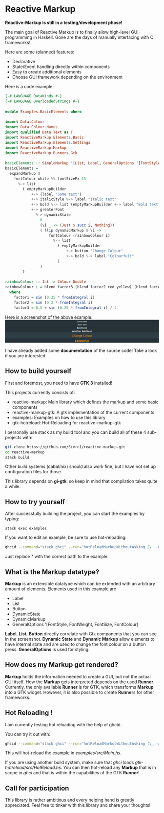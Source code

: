 # Reactive Markup

**Reactive-Markup is still in a testing/development phase!**

The main goal of Reactive Markup is to finally allow high-level GUI-programming in Haskell. Gone are the days of manually interfacing with C frameworks!

Here are some (planned) features:
- Declarative
- State/Event handling directly within components
- Easy to create additional elements
- Choose GUI framework depending on the environment

Here is a code example:
```haskell
{-# LANGUAGE DataKinds #-}
{-# LANGUAGE OverloadedStrings #-}

module Examples.BasicElements where

import Data.Colour
import Data.Colour.Names
import qualified Data.Text as T
import ReactiveMarkup.Elements.Basic
import ReactiveMarkup.Elements.Settings
import ReactiveMarkup.Markup
import ReactiveMarkup.Runners.Gtk

basicElements :: SimpleMarkup '[List, Label, GeneralOptions '[FontStyle, FontWeight, FontSize, FontColour], DynamicState, DynamicMarkup, Button] e
basicElements =
  expandMarkup $
    fontColour white %% fontSizePx 15
      %-> list
        ( emptyMarkupBuilder
            +-> (label "Some text")
            +-> italicStyle %-> label "Italic text"
            +-> bold %-> list (emptyMarkupBuilder +-> label "Bold text" +-> label "Another bold text")
            +-> greaterFont
              %-> dynamicState
                0
                (\i _ -> (Just $ succ i, Nothing))
                ( flip dynamicMarkup $ \i ->
                    fontColour (rainbowColour i)
                      %-> list
                        ( emptyMarkupBuilder
                            +-> button "Change Colour"
                            +-> bold %-> label "Colourful!"
                        )
                )
        )

rainbowColour :: Int -> Colour Double
rainbowColour i = blend factor3 (blend factor2 red yellow) (blend factor2 (blend factor1 red yellow) blue)
  where
    factor1 = sin (0.35 * fromIntegral i)
    factor2 = sin (0.2 * fromIntegral i)
    factor3 = 0.5 + sin (0.25 * fromIntegral i) / 4
```

Here is a screenshot of the above example:
![](./screenshot.png)

I have already added some **documentation** of the source code! Take a look if you are interested.

## How to build yourself

First and foremost, you need to have **GTK 3** installed!

This projects currently consists of:
- reactive-markup: Main library which defines the markup and some basic components
- reactive-markup-gtk: A gtk implementation of the current components
- examples: Examples on how to use this library
- gtk-hotreload: Hot-Reloading for reactive-markup-gtk

I personally use stack as my build tool and you can build all of these 4 sub-projects with:
```bash
git clone https://github.com/Simre1/reactive-markup.git
cd reactive-markup
stack build
```

Other build systems (cabal/nix) should also work fine, but I have not set up configuration files for those.

This library depends on **gi-gtk**, so keep in mind that compilation takes quite a while.

## How to try yourself

After successfully building the project, you can start the examples by typing:
```
stack exec examples
```

If you want to edit an example, be sure to use hot-reloading:
```bash
ghcid --command="stack ghci" --run="hotReloadMarkupWithoutAsking (\_ -> pure ()) Examples.*.*"
```
Just replace _*_ with the correct path to the example.

## What is the Markup datatype?

**Markup** is an extensible datatype which can be extended with an arbitrary amount of elements.
Elements used in this example are
- Label
- List
- Button
- DynamicState
- DynamicMarkup
- GeneralOptions '[FontStyle, FontWeight, FontSize, FontColour]

**Label**, **List**, **Button** directly correlate with Gtk components that you can see in the screenshot. **Dynamic State** and **Dynamic Markup** allow elements to have internal state and are used to change the font colour on a button press. **GeneralOptions** is used for styling.

## How does my Markup get rendered?

**Markup** holds the information needed to create a GUI, but not the actual GUI itself. How the **Markup** gets interpreted depends on the used **Runner**. Currently, the only available **Runner** is for GTK, which transforms **Markup** into a GTK widget. However, it is also possible to create **Runner**s for other frameworks.

## Hot Reloading !

I am currently testing hot reloading with the help of ghcid.

You can try it out with:
```bash
ghcid --command="stack ghci" --run="hotReloadMarkupWithoutAsking (\_ -> pure ()) Examples.BasicElements.basicElements"
```

This will hot-reload the example in _examples/src/Main.hs_.

If you are using another build system, make sure that _ghci_ loads _gtk-hotreload/src/HotReload.hs_. You can then hot-reload any **Markup** that is in scope in _ghci_ and that is within the capabilities of the GTK **Runner**!

## Call for participation

This library is rather ambitious and every helping hand is greatly appreciated. Feel free to tinker with this library and share your thoughts!

